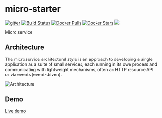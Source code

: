 # micro-starter
[![gitter](https://badges.gitter.im/trezor/community.svg)](https://gitter.im/micro-starter)
[![Build Status](https://travis-ci.org/sky233/micro-starter.svg?branch=master)](https://travis-ci.org/sky233/micro-starter)
[![Docker Pulls](https://img.shields.io/docker/pulls/sky233/config-service.svg)](https://hub.docker.com/r/sky233/config-service)
[![Docker Stars](https://img.shields.io/docker/stars/sky233/config-service.svg)](https://hub.docker.com/r/sky233/config-service)
[![](https://badge.imagelayers.io/sky233/config-service:latest.svg)](https://imagelayers.io/?images=sky233/config-service:latest)

Micro service

## Architecture

The microservice architectural style is an approach to developing a single application as a suite of small services, each running in its own process and communicating with lightweight mechanisms, often an HTTP resource API or via events (event-driven).

![Architecture](https://github.com/sky233/micro-starter/blob/master/slides/architecture-01.png "Architecture")

## Demo
   [Live demo](https://sky233.github.io/micro-starter/1.0)